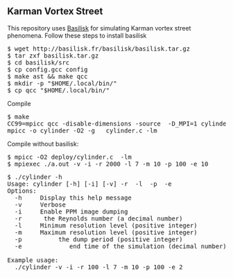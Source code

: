 <h2>Karman Vortex Street</h2>

This repository uses
[Basilisk](http://basilisk.fr/src/INSTALL)
for simulating Karman vortex street phenomena. Follow these steps to install basilisk
<pre>
$ wget http://basilisk.fr/basilisk/basilisk.tar.gz
$ tar zxf basilisk.tar.gz
$ cd basilisk/src
$ cp config.gcc config
$ make ast && make qcc
$ mkdir -p "$HOME/.local/bin/"
$ cp qcc "$HOME/.local/bin/"
</pre>

Compile
<pre>
$ make
CC99=mpicc qcc -disable-dimensions -source  -D_MPI=1 cylinder.c
mpicc -o cylinder -O2 -g  _cylinder.c -lm
</pre>

Compile without basilisk:
<pre>
$ mpicc -O2 deploy/cylinder.c  -lm
$ mpiexec ./a.out -v -i -r 2000 -l 7 -m 10 -p 100 -e 10
</pre>

<pre>
$ ./cylinder -h
Usage: cylinder [-h] [-i] [-v] -r <Reynolds number> -l <resolution level> -p <dump period> -e <end time>
Options:
  -h     Display this help message
  -v     Verbose
  -i     Enable PPM image dumping
  -r <Reynolds number>     the Reynolds number (a decimal number)
  -l <num>    Minimum resolution level (positive integer)
  -m <num>    Maximum resolution level (positive integer)
  -p <dump period>         the dump period (positive integer)
  -e <end time>            end time of the simulation (decimal number)

Example usage:
  ./cylinder -v -i -r 100 -l 7 -m 10 -p 100 -e 2
</pre>

